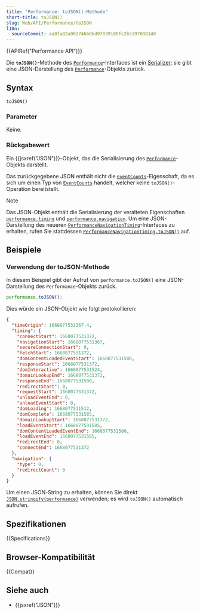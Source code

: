 ```yaml
---
title: "Performance: toJSON()-Methode"
short-title: toJSON()
slug: Web/API/Performance/toJSON
l10n:
  sourceCommit: aa8fa82a902746b0bd97839180fc2b5397088140
---
```


{{APIRef("Performance API")}}

Die **`toJSON()`**-Methode des [`Performance`](/de/docs/Web/API/Performance)-Interfaces ist ein [Serializer](/de/docs/Glossary/Serialization); sie gibt eine JSON-Darstellung des [`Performance`](/de/docs/Web/API/Performance)-Objekts zurück.

## Syntax

```js-nolint
toJSON()
```

### Parameter

Keine.

### Rückgabewert

Ein {{jsxref("JSON")}}-Objekt, das die Serialisierung des [`Performance`](/de/docs/Web/API/Performance)-Objekts darstellt.

Das zurückgegebene JSON enthält nicht die [`eventCounts`](/de/docs/Web/API/Performance/eventCounts)-Eigenschaft, da es sich um einen Typ von [`EventCounts`](/de/docs/Web/API/EventCounts) handelt, welcher keine `toJSON()`-Operation bereitstellt.

> [!NOTE]
> Das JSON-Objekt enthält die Serialisierung der veralteten Eigenschaften [`performance.timing`](/de/docs/Web/API/Performance/timing) und [`performance.navigation`](/de/docs/Web/API/Performance/navigation). Um eine JSON-Darstellung des neueren [`PerformanceNavigationTiming`](/de/docs/Web/API/PerformanceNavigationTiming)-Interfaces zu erhalten, rufen Sie stattdessen [`PerformanceNavigationTiming.toJSON()`](/de/docs/Web/API/PerformanceNavigationTiming/toJSON) auf.

## Beispiele

### Verwendung der toJSON-Methode

In diesem Beispiel gibt der Aufruf von `performance.toJSON()` eine JSON-Darstellung des `Performance`-Objekts zurück.

```js
performance.toJSON();
```

Dies würde ein JSON-Objekt wie folgt protokollieren:

```json
{
  "timeOrigin": 1668077531367.4,
  "timing": {
    "connectStart": 1668077531372,
    "navigationStart": 1668077531367,
    "secureConnectionStart": 0,
    "fetchStart": 1668077531372,
    "domContentLoadedEventStart": 1668077531580,
    "responseStart": 1668077531372,
    "domInteractive": 1668077531524,
    "domainLookupEnd": 1668077531372,
    "responseEnd": 1668077531500,
    "redirectStart": 0,
    "requestStart": 1668077531372,
    "unloadEventEnd": 0,
    "unloadEventStart": 0,
    "domLoading": 1668077531512,
    "domComplete": 1668077531585,
    "domainLookupStart": 1668077531372,
    "loadEventStart": 1668077531585,
    "domContentLoadedEventEnd": 1668077531580,
    "loadEventEnd": 1668077531585,
    "redirectEnd": 0,
    "connectEnd": 1668077531372
  },
  "navigation": {
    "type": 0,
    "redirectCount": 0
  }
}
```

Um einen JSON-String zu erhalten, können Sie direkt [`JSON.stringify(performance)`](/de/docs/Web/JavaScript/Reference/Global_Objects/JSON/stringify) verwenden; es wird `toJSON()` automatisch aufrufen.

## Spezifikationen

{{Specifications}}

## Browser-Kompatibilität

{{Compat}}

## Siehe auch

- {{jsxref("JSON")}}
